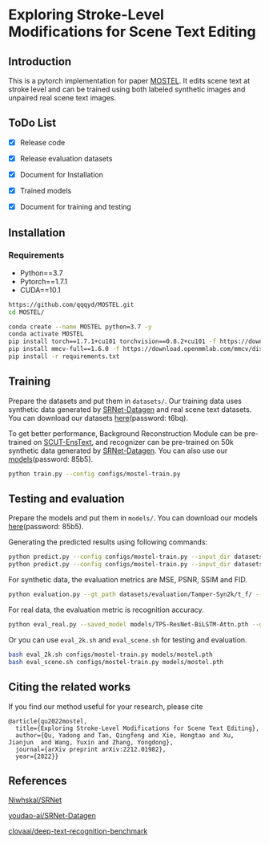 # Exploring Stroke-Level Modifications for Scene Text Editing

## Introduction
This is a pytorch implementation for paper [MOSTEL](https://arxiv.org/abs/2212.01982). It edits scene text at stroke level and can be trained using both labeled synthetic images and unpaired real scene text images.

## ToDo List

- [x] Release code
- [x] Release evaluation datasets
- [x] Document for Installation
- [x] Trained models
- [x] Document for training and testing 


## Installation

### Requirements
- Python==3.7
- Pytorch==1.7.1
- CUDA==10.1

```bash
https://github.com/qqqyd/MOSTEL.git
cd MOSTEL/

conda create --name MOSTEL python=3.7 -y
conda activate MOSTEL
pip install torch==1.7.1+cu101 torchvision==0.8.2+cu101 -f https://download.pytorch.org/whl/torch_stable.html
pip install mmcv-full==1.6.0 -f https://download.openmmlab.com/mmcv/dist/cu101/torch1.7/index.html
pip install -r requirements.txt
```

## Training
Prepare the datasets and put them in ```datasets/```. Our training data uses synthetic data generated by [SRNet-Datagen](https://github.com/youdao-ai/SRNet-Datagen) and real scene text datasets. You can download our datasets [here](https://rec.ustc.edu.cn/share/81ddc320-b05b-11ed-b4bc-5f690f426d88)(password: t6bq).

To get better performance, Background Reconstruction Module can be pre-trained on [SCUT-EnsText](https://github.com/HCIILAB/SCUT-EnsText), and recognizer can be pre-trained on 50k synthetic data generated by [SRNet-Datagen](https://github.com/youdao-ai/SRNet-Datagen). You can also use our [models](https://rec.ustc.edu.cn/share/56198940-b05c-11ed-a0b3-69e6f6e19d65)(password: 85b5).


```bash
python train.py --config configs/mostel-train.py
```

## Testing and evaluation
Prepare the models and put them in ```models/```. You can download our models [here](https://rec.ustc.edu.cn/share/56198940-b05c-11ed-a0b3-69e6f6e19d65)(password: 85b5).

Generating the predicted results using following commands:
```bash
python predict.py --config configs/mostel-train.py --input_dir datasets/evaluation/Tamper-Syn2k/i_s/ --save_dir results-syn2k --checkpoint models/mostel.pth --slm
python predict.py --config configs/mostel-train.py --input_dir datasets/evaluation/Tamper-Scene/i_s/ --save_dir results-scene --checkpoint models/mostel.pth --slm
```

For synthetic data, the evaluation metrics are MSE, PSNR, SSIM and FID.
```bash
python evaluation.py --gt_path datasets/evaluation/Tamper-Syn2k/t_f/ --target_path results-syn2k/
```
For real data, the evaluation metric is recognition accuracy.
```bash
python eval_real.py --saved_model models/TPS-ResNet-BiLSTM-Attn.pth --gt_file datasets/evaluation/Tamper-Scene/i_t.txt --image_folder results-scene/
```

Or you can use ```eval_2k.sh``` and ```eval_scene.sh``` for testing and evaluation.
```bash
bash eval_2k.sh configs/mostel-train.py models/mostel.pth
bash eval_scene.sh configs/mostel-train.py models/mostel.pth
```

## Citing the related works

If you find our method useful for your research, please cite

    @article{qu2022mostel,
      title={Exploring Stroke-Level Modifications for Scene Text Editing},
      author={Qu, Yadong and Tan, Qingfeng and Xie, Hongtao and Xu, Jianjun  and Wang, Yuxin and Zhang, Yongdong},
      journal={arXiv preprint arXiv:2212.01982},
      year={2022}}

## References

[Niwhskal/SRNet](https://github.com/Niwhskal/SRNet)

[youdao-ai/SRNet-Datagen](https://github.com/youdao-ai/SRNet-Datagen)

[clovaai/deep-text-recognition-benchmark](https://github.com/clovaai/deep-text-recognition-benchmark)